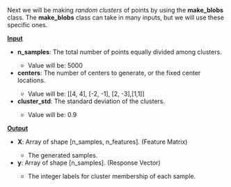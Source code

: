 Next we will be making *random clusters* of points by using the **make_blobs** class. The **make_blobs** class can take in many inputs, but we will use these specific ones.

<b> <u> Input </u> </b>
<ul>
    <li> <b>n_samples</b>: The total number of points equally divided among clusters. </li>
    <ul> <li> Value will be: 5000 </li> </ul>
    <li> <b>centers</b>: The number of centers to generate, or the fixed center locations. </li>
    <ul> <li> Value will be: [[4, 4], [-2, -1], [2, -3],[1,1]] </li> </ul>
    <li> <b>cluster_std</b>: The standard deviation of the clusters. </li>
    <ul> <li> Value will be: 0.9 </li> </ul>
</ul>

<b> <u> Output </u> </b>
<ul>
    <li> <b>X</b>: Array of shape [n_samples, n_features]. (Feature Matrix)</li>
    <ul> <li> The generated samples. </li> </ul> 
    <li> <b>y</b>: Array of shape [n_samples]. (Response Vector)</li>
    <ul> <li> The integer labels for cluster membership of each sample. </li> </ul>
</ul>
